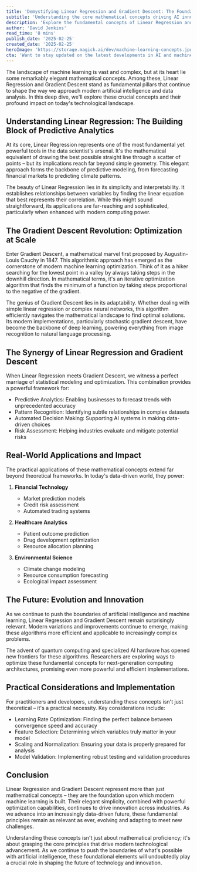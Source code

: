```yaml
---
title: 'Demystifying Linear Regression and Gradient Descent: The Foundation of Modern Machine Learning'
subtitle: 'Understanding the core mathematical concepts driving AI innovation'
description: 'Explore the fundamental concepts of Linear Regression and Gradient Descent that power modern machine learning and AI applications. From predictive analytics to risk assessment, discover how these mathematical principles continue to shape technological innovation across industries.'
author: 'David Jenkins'
read_time: '8 mins'
publish_date: '2025-02-25'
created_date: '2025-02-25'
heroImage: 'https://storage.magick.ai/dev/machine-learning-concepts.jpg'
cta: 'Want to stay updated on the latest developments in AI and machine learning? Follow us on LinkedIn for expert insights and analysis from our team of data scientists and researchers.'
---
```


The landscape of machine learning is vast and complex, but at its heart lie some remarkably elegant mathematical concepts. Among these, Linear Regression and Gradient Descent stand as fundamental pillars that continue to shape the way we approach modern artificial intelligence and data analysis. In this deep dive, we'll explore these crucial concepts and their profound impact on today's technological landscape.

## Understanding Linear Regression: The Building Block of Predictive Analytics

At its core, Linear Regression represents one of the most fundamental yet powerful tools in the data scientist's arsenal. It's the mathematical equivalent of drawing the best possible straight line through a scatter of points – but its implications reach far beyond simple geometry. This elegant approach forms the backbone of predictive modeling, from forecasting financial markets to predicting climate patterns.

The beauty of Linear Regression lies in its simplicity and interpretability. It establishes relationships between variables by finding the linear equation that best represents their correlation. While this might sound straightforward, its applications are far-reaching and sophisticated, particularly when enhanced with modern computing power.

## The Gradient Descent Revolution: Optimization at Scale

Enter Gradient Descent, a mathematical marvel first proposed by Augustin-Louis Cauchy in 1847. This algorithmic approach has emerged as the cornerstone of modern machine learning optimization. Think of it as a hiker searching for the lowest point in a valley by always taking steps in the downhill direction. In mathematical terms, it's an iterative optimization algorithm that finds the minimum of a function by taking steps proportional to the negative of the gradient.

The genius of Gradient Descent lies in its adaptability. Whether dealing with simple linear regression or complex neural networks, this algorithm efficiently navigates the mathematical landscape to find optimal solutions. Its modern implementations, particularly stochastic gradient descent, have become the backbone of deep learning, powering everything from image recognition to natural language processing.

## The Synergy of Linear Regression and Gradient Descent

When Linear Regression meets Gradient Descent, we witness a perfect marriage of statistical modeling and optimization. This combination provides a powerful framework for:

- Predictive Analytics: Enabling businesses to forecast trends with unprecedented accuracy
- Pattern Recognition: Identifying subtle relationships in complex datasets
- Automated Decision Making: Supporting AI systems in making data-driven choices
- Risk Assessment: Helping industries evaluate and mitigate potential risks

## Real-World Applications and Impact

The practical applications of these mathematical concepts extend far beyond theoretical frameworks. In today's data-driven world, they power:

1. **Financial Technology**
   - Market prediction models
   - Credit risk assessment
   - Automated trading systems

2. **Healthcare Analytics**
   - Patient outcome prediction
   - Drug development optimization
   - Resource allocation planning

3. **Environmental Science**
   - Climate change modeling
   - Resource consumption forecasting
   - Ecological impact assessment

## The Future: Evolution and Innovation

As we continue to push the boundaries of artificial intelligence and machine learning, Linear Regression and Gradient Descent remain surprisingly relevant. Modern variations and improvements continue to emerge, making these algorithms more efficient and applicable to increasingly complex problems.

The advent of quantum computing and specialized AI hardware has opened new frontiers for these algorithms. Researchers are exploring ways to optimize these fundamental concepts for next-generation computing architectures, promising even more powerful and efficient implementations.

## Practical Considerations and Implementation

For practitioners and developers, understanding these concepts isn't just theoretical – it's a practical necessity. Key considerations include:

- Learning Rate Optimization: Finding the perfect balance between convergence speed and accuracy
- Feature Selection: Determining which variables truly matter in your model
- Scaling and Normalization: Ensuring your data is properly prepared for analysis
- Model Validation: Implementing robust testing and validation procedures

## Conclusion

Linear Regression and Gradient Descent represent more than just mathematical concepts – they are the foundation upon which modern machine learning is built. Their elegant simplicity, combined with powerful optimization capabilities, continues to drive innovation across industries. As we advance into an increasingly data-driven future, these fundamental principles remain as relevant as ever, evolving and adapting to meet new challenges.

Understanding these concepts isn't just about mathematical proficiency; it's about grasping the core principles that drive modern technological advancement. As we continue to push the boundaries of what's possible with artificial intelligence, these foundational elements will undoubtedly play a crucial role in shaping the future of technology and innovation.